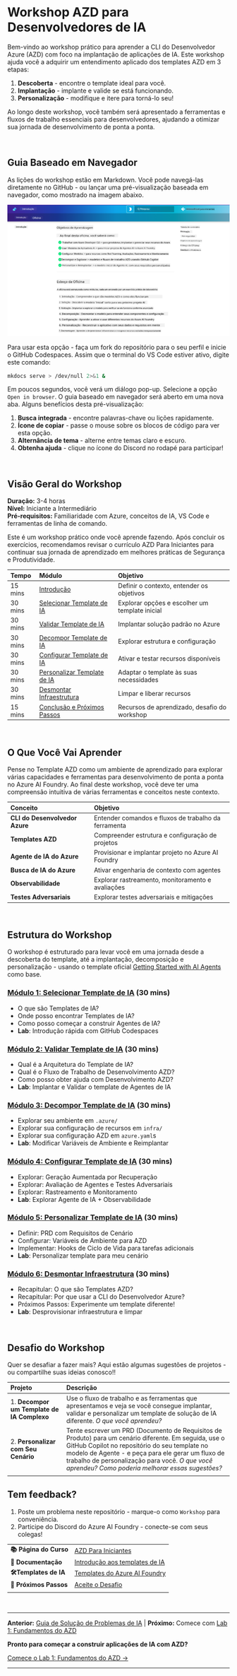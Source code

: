 <!--
CO_OP_TRANSLATOR_METADATA:
{
  "original_hash": "9cc966416ab431c38b2ab863884b196c",
  "translation_date": "2025-09-24T14:38:24+00:00",
  "source_file": "workshop/README.md",
  "language_code": "br"
}
-->
# Workshop AZD para Desenvolvedores de IA

Bem-vindo ao workshop prático para aprender a CLI do Desenvolvedor Azure (AZD) com foco na implantação de aplicações de IA. Este workshop ajuda você a adquirir um entendimento aplicado dos templates AZD em 3 etapas:

1. **Descoberta** - encontre o template ideal para você.
1. **Implantação** - implante e valide se está funcionando.
1. **Personalização** - modifique e itere para torná-lo seu!

Ao longo deste workshop, você também será apresentado a ferramentas e fluxos de trabalho essenciais para desenvolvedores, ajudando a otimizar sua jornada de desenvolvimento de ponta a ponta.

<br/>

## Guia Baseado em Navegador

As lições do workshop estão em Markdown. Você pode navegá-las diretamente no GitHub - ou lançar uma pré-visualização baseada em navegador, como mostrado na imagem abaixo.

![Workshop](../../../translated_images/workshop.75906f133e6f8ba07ab0302ce17f67ff90f357513f3d4c4bbafa5978b10f058b.br.png)

Para usar esta opção - faça um fork do repositório para o seu perfil e inicie o GitHub Codespaces. Assim que o terminal do VS Code estiver ativo, digite este comando:

```bash title="" linenums="0"
mkdocs serve > /dev/null 2>&1 &
```

Em poucos segundos, você verá um diálogo pop-up. Selecione a opção `Open in browser`. O guia baseado em navegador será aberto em uma nova aba. Alguns benefícios desta pré-visualização:

1. **Busca integrada** - encontre palavras-chave ou lições rapidamente.
1. **Ícone de copiar** - passe o mouse sobre os blocos de código para ver esta opção.
1. **Alternância de tema** - alterne entre temas claro e escuro.
1. **Obtenha ajuda** - clique no ícone do Discord no rodapé para participar!

<br/>

## Visão Geral do Workshop

**Duração:** 3-4 horas  
**Nível:** Iniciante a Intermediário  
**Pré-requisitos:** Familiaridade com Azure, conceitos de IA, VS Code e ferramentas de linha de comando.

Este é um workshop prático onde você aprende fazendo. Após concluir os exercícios, recomendamos revisar o currículo AZD Para Iniciantes para continuar sua jornada de aprendizado em melhores práticas de Segurança e Produtividade.

| Tempo | Módulo  | Objetivo |
|:---|:---|:---|
| 15 mins | [Introdução](docs/instructions/0-Introduction.md) | Definir o contexto, entender os objetivos |
| 30 mins | [Selecionar Template de IA](docs/instructions/1-Select-AI-Template.md) | Explorar opções e escolher um template inicial | 
| 30 mins | [Validar Template de IA](docs/instructions/2-Validate-AI-Template.md) | Implantar solução padrão no Azure |
| 30 mins | [Decompor Template de IA](docs/instructions/3-Deconstruct-AI-Template.md) | Explorar estrutura e configuração |
| 30 mins | [Configurar Template de IA](docs/instructions/4-Configure-AI-Template.md) | Ativar e testar recursos disponíveis |
| 30 mins | [Personalizar Template de IA](docs/instructions/5-Customize-AI-Template.md) | Adaptar o template às suas necessidades |
| 30 mins | [Desmontar Infraestrutura](docs/instructions/6-Teardown-Infrastructure.md) | Limpar e liberar recursos |
| 15 mins | [Conclusão e Próximos Passos](docs/instructions/7-Wrap-up.md) | Recursos de aprendizado, desafio do workshop |

<br/>

## O Que Você Vai Aprender

Pense no Template AZD como um ambiente de aprendizado para explorar várias capacidades e ferramentas para desenvolvimento de ponta a ponta no Azure AI Foundry. Ao final deste workshop, você deve ter uma compreensão intuitiva de várias ferramentas e conceitos neste contexto.

| Conceito  | Objetivo |
|:---|:---|
| **CLI do Desenvolvedor Azure** | Entender comandos e fluxos de trabalho da ferramenta |
| **Templates AZD**| Compreender estrutura e configuração de projetos |
| **Agente de IA do Azure**| Provisionar e implantar projeto no Azure AI Foundry |
| **Busca de IA do Azure**| Ativar engenharia de contexto com agentes |
| **Observabilidade**| Explorar rastreamento, monitoramento e avaliações |
| **Testes Adversariais**| Explorar testes adversariais e mitigações |

<br/>

## Estrutura do Workshop

O workshop é estruturado para levar você em uma jornada desde a descoberta do template, até a implantação, decomposição e personalização - usando o template oficial [Getting Started with AI Agents](https://github.com/Azure-Samples/get-started-with-ai-agents) como base.

### [Módulo 1: Selecionar Template de IA](docs/instructions/1-Select-AI-Template.md) (30 mins)

- O que são Templates de IA?
- Onde posso encontrar Templates de IA?
- Como posso começar a construir Agentes de IA?
- **Lab**: Introdução rápida com GitHub Codespaces

### [Módulo 2: Validar Template de IA](docs/instructions/2-Validate-AI-Template.md) (30 mins)

- Qual é a Arquitetura do Template de IA?
- Qual é o Fluxo de Trabalho de Desenvolvimento AZD?
- Como posso obter ajuda com Desenvolvimento AZD?
- **Lab**: Implantar e Validar o template de Agentes de IA

### [Módulo 3: Decompor Template de IA](docs/instructions/3-Deconstruct-AI-Template.md) (30 mins)

- Explorar seu ambiente em `.azure/` 
- Explorar sua configuração de recursos em `infra/` 
- Explorar sua configuração AZD em `azure.yaml`s
- **Lab**: Modificar Variáveis de Ambiente e Reimplantar

### [Módulo 4: Configurar Template de IA](docs/instructions/4-Configure-AI-Template.md) (30 mins)
- Explorar: Geração Aumentada por Recuperação
- Explorar: Avaliação de Agentes e Testes Adversariais
- Explorar: Rastreamento e Monitoramento
- **Lab**: Explorar Agente de IA + Observabilidade 

### [Módulo 5: Personalizar Template de IA](docs/instructions/5-Customize-AI-Template.md) (30 mins)
- Definir: PRD com Requisitos de Cenário
- Configurar: Variáveis de Ambiente para AZD
- Implementar: Hooks de Ciclo de Vida para tarefas adicionais
- **Lab**: Personalizar template para meu cenário

### [Módulo 6: Desmontar Infraestrutura](docs/instructions/6-Teardown-Infrastructure.md) (30 mins)
- Recapitular: O que são Templates AZD?
- Recapitular: Por que usar a CLI do Desenvolvedor Azure?
- Próximos Passos: Experimente um template diferente!
- **Lab**: Desprovisionar infraestrutura e limpar

<br/>

## Desafio do Workshop

Quer se desafiar a fazer mais? Aqui estão algumas sugestões de projetos - ou compartilhe suas ideias conosco!!

| Projeto | Descrição |
|:---|:---|
|1. **Decompor um Template de IA Complexo** | Use o fluxo de trabalho e as ferramentas que apresentamos e veja se você consegue implantar, validar e personalizar um template de solução de IA diferente. _O que você aprendeu?_|
|2. **Personalizar com Seu Cenário**  | Tente escrever um PRD (Documento de Requisitos de Produto) para um cenário diferente. Em seguida, use o GitHub Copilot no repositório do seu template no modelo de Agente - e peça para ele gerar um fluxo de trabalho de personalização para você. _O que você aprendeu? Como poderia melhorar essas sugestões?_|
| | |

## Tem feedback?

1. Poste um problema neste repositório - marque-o como `Workshop` para conveniência.
1. Participe do Discord do Azure AI Foundry - conecte-se com seus colegas!


| | | 
|:---|:---|
| **📚 Página do Curso**| [AZD Para Iniciantes](../README.md)|
| **📖 Documentação** | [Introdução aos templates de IA](https://learn.microsoft.com/en-us/azure/ai-foundry/how-to/develop/ai-template-get-started)|
| **🛠️Templates de IA** | [Templates do Azure AI Foundry](https://ai.azure.com/templates) |
|**🚀 Próximos Passos** | [Aceite o Desafio](../../../workshop) |
| | |

<br/>

---

**Anterior:** [Guia de Solução de Problemas de IA](../docs/troubleshooting/ai-troubleshooting.md) | **Próximo:** Comece com [Lab 1: Fundamentos do AZD](../../../workshop/lab-1-azd-basics)

**Pronto para começar a construir aplicações de IA com AZD?**

[Comece o Lab 1: Fundamentos do AZD →](./lab-1-azd-basics/README.md)

---

